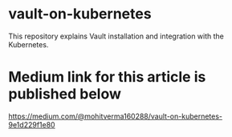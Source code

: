 # vault-on-kubernetes
This repository explains Vault installation and integration with the Kubernetes.

# Medium link for this article is published below
https://medium.com/@mohitverma160288/vault-on-kubernetes-9e1d229f1e80
